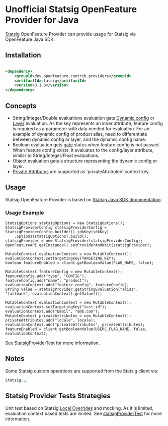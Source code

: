 # Unofficial Statsig OpenFeature Provider for Java

[Statsig](https://statsig.com/) OpenFeature Provider can provide usage for Statsig via OpenFeature Java SDK.

## Installation

<!-- x-release-please-start-version -->

```xml

<dependency>
    <groupId>dev.openfeature.contrib.providers</groupId>
    <artifactId>statsig</artifactId>
    <version>0.1.0</version>
</dependency>
```

<!-- x-release-please-end-version -->

## Concepts
* String/Integer/Double evaluations evaluation gets [Dynamic config](https://docs.statsig.com/server/javaSdk#reading-a-dynamic-config) or [Layer](https://docs.statsig.com/server/javaSdk#getting-an-layerexperiment) evaluation.
  As the key represents an inner attribute, feature config is required as a parameter with data needed for evaluation.
  For an example of dynamic config of product alias, need to differentiate between dynamic config or layer, and the dynamic config name.
* Boolean evaluation gets [gate](https://docs.statsig.com/server/javaSdk#checking-a-gate) status when feature config is not passed.
  When feature config exists, it evaluates to the config/layer attribute, similar to String/Integer/Float evaluations.
* Object evaluation gets a structure representing the dynamic config or layer.
* [Private Attributes](https://docs.statsig.com/server/javaSdk#private-attributes) are supported as 'privateAttributes' context key.

## Usage
Statsig OpenFeature Provider is based on [Statsig Java SDK documentation](https://docs.statsig.com/server/javaSdk).

### Usage Example

```
StatsigOptions statsigOptions = new StatsigOptions();
StatsigProviderConfig statsigProviderConfig = StatsigProviderConfig.builder().sdkKey(sdkKey)
    .options(statsigOptions).build();
statsigProvider = new StatsigProvider(statsigProviderConfig);
OpenFeatureAPI.getInstance().setProviderAndWait(statsigProvider);

MutableContext evaluationContext = new MutableContext();
evaluationContext.setTargetingKey(TARGETING_KEY);
boolean featureEnabled = client.getBooleanValue(FLAG_NAME, false);

MutableContext featureConfig = new MutableContext();
featureConfig.add("type", "CONFIG");
featureConfig.add("name", "product");
evaluationContext.add("feature_config", featureConfig);
String value = statsigProvider.getStringEvaluation("alias", "fallback", evaluationContext).getValue());

MutableContext evaluationContext = new MutableContext();
evaluationContext.setTargetingKey("test-id");
evaluationContext.add("Email", "a@b.com");
MutableContext privateAttributes = new MutableContext();
privateAttributes.add("locale", locale);
evaluationContext.add("privateAttributes", privateAttributes);
featureEnabled = client.getBooleanValue(USERS_FLAG_NAME, false, evaluationContext);
```

See [StatsigProviderTest](./src/test/java/dev/openfeature/contrib/providers/statsig/StatsigProviderTest.java)
for more information.

## Notes
Some Statsig custom operations are supported from the Statsig client via:

```java
Statsig...
```

## Statsig Provider Tests Strategies

Unit test based on Statsig [Local Overrides](https://docs.statsig.com/server/javaSdk#local-overrides) and mocking. 
As it is limited, evaluation context based tests are limited.
See [statsigProviderTest](./src/test/java/dev/openfeature/contrib/providers/statsig/StatsigProviderTest.java)
for more information.


